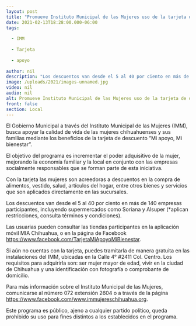 ```yaml
---
layout: post
title: "Promueve Instituto Municipal de las Mujeres uso de la tarjeta de descuentos “Mi apoyo, Mi bienestar”"
date: 2021-02-13T18:28:00.000-06:00
tags:
  
  - IMM
  
  - Tarjeta
  
  - apoyo
  
author: nil
description: "Los descuentos van desde el 5 al 40 por ciento en más de 140 empresas participantes"
image: /uploads/2021/images-unnamed.jpg
video: nil
audio: nil
alt: Promueve Instituto Municipal de las Mujeres uso de la tarjeta de descuentos “Mi apoyo, Mi bienestar”
front: false
section: Local
---
```


El Gobierno Municipal a través del Instituto Municipal de las Mujeres (IMM), busca apoyar la calidad de vida de las mujeres chihuahuenses y sus familias mediante los beneficios de la tarjeta de descuento “Mi apoyo, Mi bienestar”.

El objetivo del programa es incrementar el poder adquisitivo de la mujer, mejorando la economía familiar y la local en conjunto con las empresas socialmente responsables que se forman parte de esta iniciativa.

Con la tarjeta las mujeres son acreedoras a descuentos en la compra de alimentos, vestido, salud, artículos del hogar, entre otros bienes y servicios que son aplicados directamente en las sucursales.

Los descuentos van desde el 5 al 40 por ciento en más de 140 empresas participantes, incluyendo supermercados como Soriana y Alsuper (*aplican restricciones, consulta términos y condiciones).

Las usuarias pueden consultar las tiendas participantes en la aplicación móvil MIA Chihuahua, o en la página de Facebook https://www.facebook.com/TarjetaMiApoyoMiBienestar.

Si aún no cuentas con la tarjeta, puedes tramitarla de manera gratuita en las instalaciones del IMM, ubicadas en la Calle 4° #2411 Col. Centro. Los requisitos para adquirirla son: ser mujer mayor de edad, vivir en la ciudad de Chihuahua y una identificación con fotografía o comprobante de domicilio.

Para más información sobre el Instituto Municipal de las Mujeres, comunicarse al número 072 extensión 2604 o a través de la página https://www.facebook.com/www.immujereschihuahua.org.

Este programa es público, ajeno a cualquier partido político, queda prohibido su uso para fines distintos a los establecidos en el programa.